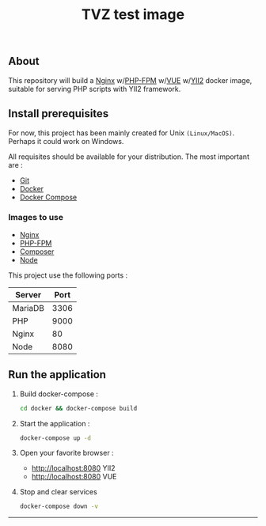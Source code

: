 <p align="center">
    <h1 align="center">TVZ test image</h1>
    <br>
</p>

## About

This repository will build a [Nginx](https://www.nginx.org) w/[PHP-FPM](https://php.net) w/[VUE](https://vuejs.org/) w/[YII2](https://yiiframework.com)  docker image, suitable for serving PHP scripts with YII2 framework.

## Install prerequisites

For now, this project has been mainly created for Unix `(Linux/MacOS)`. Perhaps it could work on Windows.

All requisites should be available for your distribution. The most important are :

* [Git](https://git-scm.com/downloads)
* [Docker](https://docs.docker.com/engine/installation/)
* [Docker Compose](https://docs.docker.com/compose/install/)

### Images to use

* [Nginx](https://hub.docker.com/_/nginx/)
* [PHP-FPM](https://hub.docker.com/r/nanoninja/php-fpm/)
* [Composer](https://hub.docker.com/_/composer/)
* [Node]((https://hub.docker.com/_/node?ref=hackernoon.com))

This project use the following ports :

| Server     | Port |
|------------|------|
| MariaDB    | 3306 |
| PHP        | 9000 |
| Nginx      | 80   |
| Node       | 8080 |

## Run the application

1. Build docker-compose : 

    ```sh
    cd docker && docker-compose build
    ```

2. Start the application :

    ```sh
    docker-compose up -d
    ```

3. Open your favorite browser :

    * [http://localhost:8080](http://localhost:8080/) YII2
    * [http://localhost:8080](http://localhost:80/) VUE

4. Stop and clear services

    ```sh
    docker-compose down -v
    ```

---
